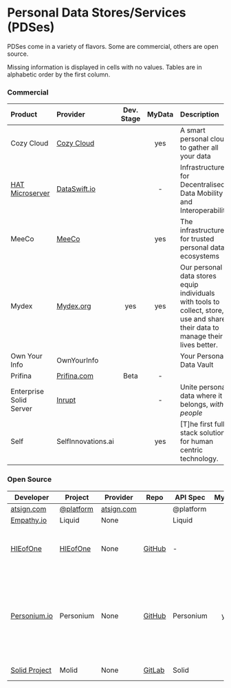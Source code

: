 # Personal Data Stores/Services (PDSes)

PDSes come in a variety of flavors. Some are commercial, others are open source. 

Missing information is displayed in cells with no values. Tables are in alphabetic order by the first column.

### Commercial

| Product                                            | Provider                                  | Dev. Stage | MyData | Description                                                  | API     |
| :------------------------------------------------- | :---------------------------------------- | :--------: | :----: | :----------------------------------------------------------- | :------ |
| Cozy Cloud                                         | [Cozy Cloud](https://cozy.io/en/)         |            |  yes   | A smart personal cloud to gather all your data               | Cozy    |
| [HAT Microserver](https://www.hubofallthings.com/) | [DataSwift.io](https://www.dataswift.io/) |            |   -    | Infrastructure for Decentralised Data Mobility and Interoperability | HAT     |
| MeeCo						     | [MeeCo](https://MeeCo.me)		 |            |  yes   | The infrastructure for trusted personal data ecosystems      | MeeCo   |
| Mydex         				     | [Mydex.org](https://mydex.org/) 		 |  yes       |  yes   | Our personal data stores equip individuals with tools to collect, store, use and share their data to manage their lives better. | Mydex     |
| Own Your Info 				     | OwnYourInfo   				 |            |        | Your Personal Data Vault                                     | Freemium |
| Prifina                                            | [Prifina.com](http://Prifina.com)         |    Beta    |   -    |                                                              | Prifina |
| Enterprise Solid Server                            | [Inrupt](https://inrupt.com)              |            |   -    | Unite personal data where it belongs, *with people*          | SOLID   |
| Self             				     | SelfInnovations.ai      			 |	      |  yes   | [T]he first full stack solution for human centric technology. |          |

### Open Source

| Developer                                 | Project                           | Provider                         | Repo                                                         | API Spec  | MyData | Description                                                  | License    |
| ----------------------------------------- | --------------------------------- | -------------------------------- | ------------------------------------------------------------ | --------- | :----: | ------------------------------------------------------------ | ---------- |
| [atsign.com](https://atsign.com)          | [@platform](https://atsign.dev/)  | [atsign.com](https://atsign.com) |                                                              | @platform |   -    |                                                              |            |
| [Empathy.io](http://empathy.io)           | Liquid                            | None                             |                                                              | Liquid    |        |                                                              |            |
| [HIEofOne](https://hieofone.com/)         | [HIEofOne](https://hieofone.com/) | None                             | [GitHub](https://github.com/HIEofOne)                        | -         |   -    | Managing personal health information shouldn’t be so hard.   | MIT        |
| [Personium.io](https://personium.io)      | Personium                         | None                             | [GitHub](https://github.com/personium/)                      | Personium |  yes   | An interconnectable open source PDS (Personal Data Store) server envisioning world wide web of protected data APIs. | Apache 2.0 |
| [Solid Project](https://solidproject.org) | Molid                             | None                             | [GitLab](https://gitlab.com/angelo-v/molid-mock-solid-server) | Solid     |   -    | Mock Solid Server                                            | MIT        |



